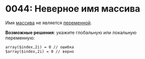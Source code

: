 # 0044: Неверное имя массива

Имя [массива](../../coding/arrays.md#obshii-sintaksis) не является [переменной](../../coding/variables.md).

**Возможные решения**: укажите глобальную или локальную переменную:

```text
array($index,2i) = 0 // ошибка
$array($index,2i) = 0 // верно
```



